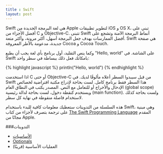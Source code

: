 ```yaml
---
title : Swift
layout: post
---
```


Swift هي لغة البرمجة الجديدة من Apple لتطوير تطبيقات iOS و OS X، تبني على أفضل الأجزاء من C و Objective-C. تتبنى Swift أنماط البرمجة الآمنة وتشجع على أفضل الممارسات بهدف جعل البرمجة أسهل، أكثر مرونة، وأكثر متعة. Swift هي صفحة جديدة، مدعومة بالأطر المعروفة Cocoa و Cocoa Touch.

وكما ينص التقليد، أول برنامج بأي لغة يجب أن يطبع "Hello, world" على الشاشة. في Swift بامكانك فعل ذلك ببساطة في سطر واحد:

{% highlight javascript %}
println("Hello, world")
{% endhighlight %}

اذا استخدمت C أو حتى Objective-C من قبل سيبدوا السطر أعلاه مألوفًا لديك. في Swift هذا السطر فقط برنامج كامل. لست بحاجة لإدراج مكتبة افتراضية لخصائص الإدخال والأخراج أو للتعامل مع النص. المصدر يكتب في النطاق العام (global scope) ويستخدم كنقطة دخول، لست بحاجة لدالة رئيسية (main function). ولست بحاجة كذلك لاستخدام فاصلة منقوطة في نهاية كل سطر.

هذه السلسلة من التدوينات ستعطيك معلومات كافية للبدء باستخدام Swift، وهي مبنية على ترجمة بتصرف لأجزاء من كتاب [The Swift Programming Language][book] المقدم مجانًا من Apple.


###التدوينات
* [الأساسيات][the basics]
* [Optionals][]
* العمليات الأساسية (قريبًا)

[book]: https://itunes.apple.com/us/book/swift-programming-language/id881256329?mt=11
[the basics]: /2014/06/10/swift-the-basics/
[Optionals]: /2014/06/24/swift-optionals/